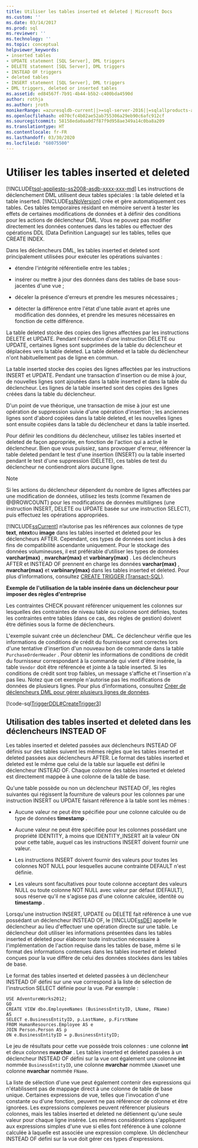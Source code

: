 ```yaml
---
title: Utiliser les tables inserted et deleted | Microsoft Docs
ms.custom: ''
ms.date: 03/14/2017
ms.prod: sql
ms.reviewer: ''
ms.technology: ''
ms.topic: conceptual
helpviewer_keywords:
- inserted tables
- UPDATE statement [SQL Server], DML triggers
- DELETE statement [SQL Server], DML triggers
- INSTEAD OF triggers
- deleted tables
- INSERT statement [SQL Server], DML triggers
- DML triggers, deleted or inserted tables
ms.assetid: ed84567f-7b91-4b44-b5b2-c400bda4590d
author: rothja
ms.author: jroth
monikerRange: =azuresqldb-current||>=sql-server-2016||=sqlallproducts-allversions||>=sql-server-linux-2017||=azuresqldb-mi-current
ms.openlocfilehash: e070cfc4b02ae52ab755306a29eb90c6afc912cf
ms.sourcegitcommit: 58158eda0aa0d7f87f9d958ae349a14c0ba8a209
ms.translationtype: HT
ms.contentlocale: fr-FR
ms.lasthandoff: 03/30/2020
ms.locfileid: "68075500"
---
```

# <a name="use-the-inserted-and-deleted-tables"></a>Utiliser les tables inserted et deleted
[!INCLUDE[tsql-appliesto-ss2008-asdb-xxxx-xxx-md](../../includes/tsql-appliesto-ss2008-asdb-xxxx-xxx-md.md)]
  Les instructions de déclenchement DML utilisent deux tables spéciales : la table deleted et la table inserted. [!INCLUDE[ssNoVersion](../../includes/ssnoversion-md.md)] crée et gère automatiquement ces tables. Ces tables temporaires résidant en mémoire servent à tester les effets de certaines modifications de données et à définir des conditions pour les actions de déclencheur DML. Vous ne pouvez pas modifier directement les données contenues dans les tables ou effectuer des opérations DDL (Data Definition Language) sur les tables, telles que CREATE INDEX.  
  
 Dans les déclencheurs DML, les tables inserted et deleted sont principalement utilisées pour exécuter les opérations suivantes :  
  
-   étendre l'intégrité référentielle entre les tables ;  
  
-   insérer ou mettre à jour des données dans des tables de base sous-jacentes d'une vue ;  
  
-   déceler la présence d'erreurs et prendre les mesures nécessaires ;  
  
-   détecter la différence entre l'état d'une table avant et après une modification des données, et prendre les mesures nécessaires en fonction de cette différence.  
  
 La table deleted stocke des copies des lignes affectées par les instructions DELETE et UPDATE. Pendant l'exécution d'une instruction DELETE ou UPDATE, certaines lignes sont supprimées de la table du déclencheur et déplacées vers la table deleted. La table deleted et la table du déclencheur n'ont habituellement pas de ligne en commun.  
  
 La table inserted stocke des copies des lignes affectées par les instructions INSERT et UPDATE. Pendant une transaction d'insertion ou de mise à jour, de nouvelles lignes sont ajoutées dans la table inserted et dans la table du déclencheur. Les lignes de la table inserted sont des copies des lignes créées dans la table du déclencheur.  
  
 D'un point de vue théorique, une transaction de mise à jour est une opération de suppression suivie d'une opération d'insertion ; les anciennes lignes sont d'abord copiées dans la table deleted, et les nouvelles lignes sont ensuite copiées dans la table du déclencheur et dans la table inserted.  
  
 Pour définir les conditions du déclencheur, utilisez les tables inserted et deleted de façon appropriée, en fonction de l'action qui a activé le déclencheur. Bien que vous puissiez, sans provoquer d'erreur, référencer la table deleted pendant le test d'une insertion (INSERT) ou la table inserted pendant le test d'une suppression (DELETE), ces tables de test du déclencheur ne contiendront alors aucune ligne.  
  
> [!NOTE]  
>  Si les actions du déclencheur dépendent du nombre de lignes affectées par une modification de données, utilisez les tests (comme l’examen de @@ROWCOUNT) pour les modifications de données multilignes (une instruction INSERT, DELETE ou UPDATE basée sur une instruction SELECT), puis effectuez les opérations appropriées.  
  
 [!INCLUDE[ssCurrent](../../includes/sscurrent-md.md)] n’autorise pas les références aux colonnes de type **text**, **ntext**ou **image** dans les tables inserted et deleted pour les déclencheurs AFTER. Cependant, ces types de données sont inclus à des fins de compatibilité ascendante uniquement. Pour le stockage des données volumineuses, il est préférable d’utiliser les types de données **varchar(max)** , **nvarchar(max)** et **varbinary(max)** . Les déclencheurs AFTER et INSTEAD OF prennent en charge les données **varchar(max)** , **nvarchar(max)** et **varbinary(max)** dans les tables inserted et deleted. Pour plus d’informations, consultez [CREATE TRIGGER &#40;Transact-SQL&#41;](../../t-sql/statements/create-trigger-transact-sql.md).  
  
 **Exemple de l'utilisation de la table insérée dans un déclencheur pour imposer des règles d'entreprise**  
  
 Les contraintes CHECK pouvant référencer uniquement les colonnes sur lesquelles des contraintes de niveau table ou colonne sont définies, toutes les contraintes entre tables (dans ce cas, des règles de gestion) doivent être définies sous la forme de déclencheurs.  
  
 L'exemple suivant crée un déclencheur DML. Ce déclencheur vérifie que les informations de conditions de crédit du fournisseur sont correctes lors d'une tentative d'insertion d'un nouveau bon de commande dans la table `PurchaseOrderHeader` . Pour obtenir les informations de conditions de crédit du fournisseur correspondant à la commande qui vient d'être insérée, la table `Vendor` doit être référencée et jointe à la table inserted. Si les conditions de crédit sont trop faibles, un message s'affiche et l'insertion n'a pas lieu. Notez que cet exemple n'autorise pas les modifications de données de plusieurs lignes. Pour plus d’informations, consultez [Créer de déclencheurs DML pour gérer plusieurs lignes de données](../../relational-databases/triggers/create-dml-triggers-to-handle-multiple-rows-of-data.md).  
  
 [!code-sql[TriggerDDL#CreateTrigger3](../../relational-databases/triggers/codesnippet/tsql/use-the-inserted-and-del_1.sql)]  
  
## <a name="using-the-inserted-and-deleted-tables-in-instead-of-triggers"></a>Utilisation des tables inserted et deleted dans les déclencheurs INSTEAD OF  
 Les tables inserted et deleted passées aux déclencheurs INSTEAD OF définis sur des tables suivent les mêmes règles que les tables inserted et deleted passées aux déclencheurs AFTER. Le format des tables inserted et deleted est le même que celui de la table sur laquelle est défini le déclencheur INSTEAD OF. Chaque colonne des tables inserted et deleted est directement mappée à une colonne de la table de base.  
  
 Qu'une table possède ou non un déclencheur INSTEAD OF, les règles suivantes qui régissent la fourniture de valeurs pour les colonnes par une instruction INSERT ou UPDATE faisant référence à la table sont les mêmes :  
  
-   Aucune valeur ne peut être spécifiée pour une colonne calculée ou de type de données **timestamp** .  
  
-   Aucune valeur ne peut être spécifiée pour les colonnes possédant une propriété IDENTITY, à moins que IDENTITY_INSERT ait la valeur ON pour cette table, auquel cas les instructions INSERT doivent fournir une valeur.  
  
-   Les instructions INSERT doivent fournir des valeurs pour toutes les colonnes NOT NULL pour lesquelles aucune contrainte DEFAULT n'est définie.  
  
-   Les valeurs sont facultatives pour toute colonne acceptant des valeurs NULL ou toute colonne NOT NULL avec valeur par défaut (DEFAULT), sous réserve qu'il ne s'agisse pas d'une colonne calculée, identité ou **timestamp** .  
  
 Lorsqu'une instruction INSERT, UPDATE ou DELETE fait référence à une vue possédant un déclencheur INSTEAD OF, le [!INCLUDE[ssDE](../../includes/ssde-md.md)] appelle le déclencheur au lieu d'effectuer une opération directe sur une table. Le déclencheur doit utiliser les informations présentées dans les tables inserted et deleted pour élaborer toute instruction nécessaire à l'implémentation de l'action requise dans les tables de base, même si le format des informations contenues dans les tables inserted et deleted conçues pour la vue diffère de celui des données stockées dans les tables de base.  
  
 Le format des tables inserted et deleted passées à un déclencheur INSTEAD OF défini sur une vue correspond à la liste de sélection de l'instruction SELECT définie pour la vue. Par exemple :  
  
```  
USE AdventureWorks2012;  
GO  
CREATE VIEW dbo.EmployeeNames (BusinessEntityID, LName, FName)  
AS  
SELECT e.BusinessEntityID, p.LastName, p.FirstName  
FROM HumanResources.Employee AS e   
JOIN Person.Person AS p  
ON e.BusinessEntityID = p.BusinessEntityID;  
```  
  
 Le jeu de résultats pour cette vue possède trois colonnes : une colonne **int** et deux colonnes **nvarchar** . Les tables inserted et deleted passées à un déclencheur INSTEAD OF défini sur la vue ont également une colonne **int** nommée `BusinessEntityID`, une colonne **nvarchar** nommée `LName`et une colonne **nvarchar** nommée `FName`.  
  
 La liste de sélection d'une vue peut également contenir des expressions qui n'établissent pas de mappage direct à une colonne de table de base unique. Certaines expressions de vue, telles que l'invocation d'une constante ou d'une fonction, peuvent ne pas référencer de colonne et être ignorées. Les expressions complexes peuvent référencer plusieurs colonnes, mais les tables inserted et deleted ne détiennent qu'une seule valeur pour chaque ligne insérée. Les mêmes considérations s'appliquent aux expressions simples d'une vue si elles font référence à une colonne calculée à laquelle est associée une expression complexe. Un déclencheur INSTEAD OF défini sur la vue doit gérer ces types d'expressions.  
  
  
